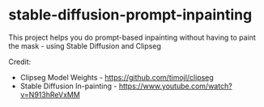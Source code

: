 # stable-diffusion-prompt-inpainting
This project helps you do prompt-based inpainting without having to paint the mask - using Stable Diffusion and Clipseg





Credit:

* Clipseg Model Weights - https://github.com/timojl/clipseg
* Stable Diffusion In-painting - https://www.youtube.com/watch?v=N913hReVxMM
